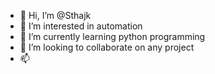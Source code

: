 - 👋 Hi, I’m @Sthajk
- 👀 I’m interested in automation   
- 🌱 I’m currently learning python programming 
- 💞️ I’m looking to collaborate on any project 
- 📫 

<!---
Sthajk/Sthajk is a ✨ special ✨ repository because its `README.md` (this file) appears on your GitHub profile.
You can click the Preview link to take a look at your changes.
--->
